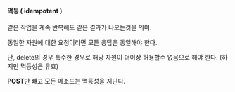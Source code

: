 #### 멱등 ( idempotent )

같은 작업을 계속 반복해도 같은 결과가 나오는것을 의미.

동일한 자원에 대한 요청이라면 모든 응답은 동일해야 한다. 

단, delete의 경우 특수한 경우로 해당 자원이 더이상 허용할수 없음으로 해야 한다. (하지만 멱등성은 유효)

**POST**만 뺴고 모든 메소드는 멱등성을 지닌다. 
